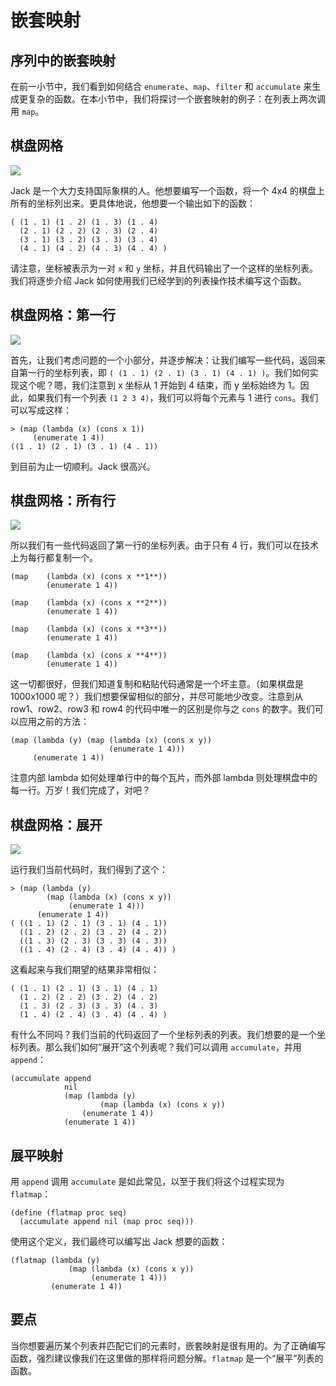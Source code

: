 # 嵌套映射

## 序列中的嵌套映射

在前一小节中，我们看到如何结合 `enumerate`、`map`、`filter` 和 `accumulate` 来生成更复杂的函数。在本小节中，我们将探讨一个嵌套映射的例子：在列表上两次调用 `map`。

## 棋盘网格

![](img/checker.png)

Jack 是一个大力支持国际象棋的人。他想要编写一个函数，将一个 4x4 的棋盘上所有的坐标列出来。更具体地说，他想要一个输出如下的函数：

```
( (1 . 1) (1 . 2) (1 . 3) (1 . 4)
  (2 . 1) (2 . 2) (2 . 3) (2 . 4)
  (3 . 1) (3 . 2) (3 . 3) (3 . 4)
  (4 . 1) (4 . 2) (4 . 3) (4 . 4) ) 
```

请注意，坐标被表示为一对 `x` 和 `y` 坐标，并且代码输出了一个这样的坐标列表。我们将逐步介绍 Jack 如何使用我们已经学到的列表操作技术编写这个函数。

## 棋盘网格：第一行

![](img/checker.png)

首先，让我们考虑问题的一个小部分，并逐步解决：让我们编写一些代码，返回来自第一行的坐标列表，即 `( (1 . 1) (2 . 1) (3 . 1) (4 . 1) )`。我们如何实现这个呢？嗯，我们注意到 x 坐标从 1 开始到 4 结束，而 y 坐标始终为 1。因此，如果我们有一个列表 `(1 2 3 4)`，我们可以将每个元素与 1 进行 `cons`。我们可以写成这样：

```
> (map (lambda (x) (cons x 1))
     (enumerate 1 4))
((1 . 1) (2 . 1) (3 . 1) (4 . 1)) 
```

到目前为止一切顺利。Jack 很高兴。

## 棋盘网格：所有行

![](img/checker.png)

所以我们有一些代码返回了第一行的坐标列表。由于只有 4 行，我们可以在技术上为每行都复制一个。

```
(map    (lambda (x) (cons x **1**))
        (enumerate 1 4))

(map    (lambda (x) (cons x **2**))
        (enumerate 1 4))

(map    (lambda (x) (cons x **3**))
        (enumerate 1 4))

(map    (lambda (x) (cons x **4**))
        (enumerate 1 4)) 
```

这一切都很好，但我们知道复制和粘贴代码通常是一个坏主意。（如果棋盘是 1000x1000 呢？）我们想要保留相似的部分，并尽可能地少改变。注意到从 row1、row2、row3 和 row4 的代码中唯一的区别是你与之 `cons` 的数字。我们可以应用之前的方法： 

```
(map (lambda (y) (map (lambda (x) (cons x y))
                      (enumerate 1 4)))
     (enumerate 1 4)) 
```

注意内部 lambda 如何处理单行中的每个瓦片，而外部 lambda 则处理棋盘中的每一行。万岁！我们完成了，对吧？

## 棋盘网格：展开

![](img/checker.png)

运行我们当前代码时，我们得到了这个：

```
> (map (lambda (y)
        (map (lambda (x) (cons x y))
             (enumerate 1 4)))
      (enumerate 1 4))
( ((1 . 1) (2 . 1) (3 . 1) (4 . 1))
  ((1 . 2) (2 . 2) (3 . 2) (4 . 2))
  ((1 . 3) (2 . 3) (3 . 3) (4 . 3))
  ((1 . 4) (2 . 4) (3 . 4) (4 . 4)) ) 
```

这看起来与我们期望的结果非常相似：

```
( (1 . 1) (2 . 1) (3 . 1) (4 . 1)
  (1 . 2) (2 . 2) (3 . 2) (4 . 2)
  (1 . 3) (2 . 3) (3 . 3) (4 . 3)
  (1 . 4) (2 . 4) (3 . 4) (4 . 4) ) 
```

有什么不同吗？我们当前的代码返回了一个坐标列表的列表。我们想要的是一个坐标列表。那么我们如何“展开”这个列表呢？我们可以调用 `accumulate`，并用 `append`：

```
(accumulate append
            nil
            (map (lambda (y)
                    (map (lambda (x) (cons x y))
                (enumerate 1 4))
            (enumerate 1 4)) 
```

## 展平映射

用 `append` 调用 `accumulate` 是如此常见，以至于我们将这个过程实现为 `flatmap`：

```
(define (flatmap proc seq)
  (accumulate append nil (map proc seq))) 
```

使用这个定义，我们最终可以编写出 Jack 想要的函数：

```
(flatmap (lambda (y)
             (map (lambda (x) (cons x y))
                  (enumerate 1 4)))
         (enumerate 1 4)) 
```

## 要点

当你想要遍历某个列表并匹配它们的元素时，嵌套映射是很有用的。为了正确编写函数，强烈建议像我们在这里做的那样将问题分解。`flatmap` 是一个“展平”列表的函数。
